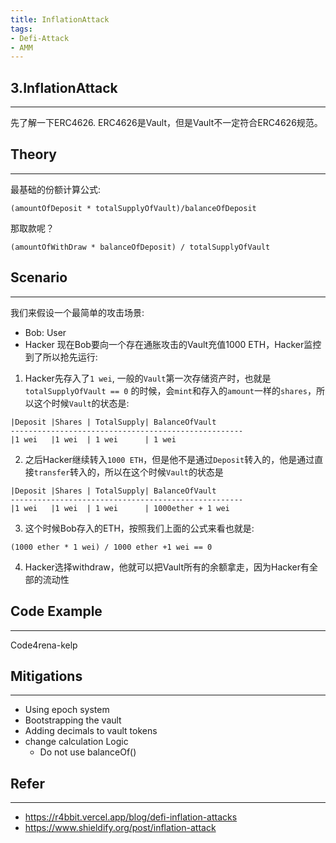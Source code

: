 ```yaml
---
title: InflationAttack
tags:
- Defi-Attack
- AMM
---
```


## 3.InflationAttack
---
先了解一下ERC4626.
ERC4626是Vault，但是Vault不一定符合ERC4626规范。

## **Theory**
---

最基础的份额计算公式:

```
(amountOfDeposit * totalSupplyOfVault)/balanceOfDeposit
```
那取款呢？

```
(amountOfWithDraw * balanceOfDeposit) / totalSupplyOfVault
```

## **Scenario**
---
我们来假设一个最简单的攻击场景:
- Bob: User
- Hacker
现在Bob要向一个存在通胀攻击的Vault充值1000 ETH，Hacker监控到了所以抢先运行:
1. Hacker先存入了`1 wei`, 一般的`Vault`第一次存储资产时，也就是`totalSupplyOfVault == 0` 的时候，会`mint`和存入的`amount`一样的`shares`，所以这个时候`Vault`的状态是:

```
|Deposit |Shares | TotalSupply| BalanceOfVault
----------------------------------------------------
|1 wei   |1 wei  | 1 wei      | 1 wei
```
2. 之后Hacker继续转入`1000 ETH`，但是他不是通过`Deposit`转入的，他是通过直接`transfer`转入的，所以在这个时候`Vault`的状态是
```
|Deposit |Shares | TotalSupply| BalanceOfVault
----------------------------------------------------
|1 wei   |1 wei  | 1 wei      | 1000ether + 1 wei
```
3. 这个时候Bob存入的ETH，按照我们上面的公式来看也就是:
```
(1000 ether * 1 wei) / 1000 ether +1 wei == 0
```
4. Hacker选择withdraw，他就可以把Vault所有的余额拿走，因为Hacker有全部的流动性
## **Code Example**
---
Code4rena-kelp
## **Mitigations**
---

- Using epoch system
- Bootstrapping the vault
- Adding decimals to vault tokens
- change calculation Logic
	- Do not use balanceOf()

## **Refer**
---
- https://r4bbit.vercel.app/blog/defi-inflation-attacks
- https://www.shieldify.org/post/inflation-attack